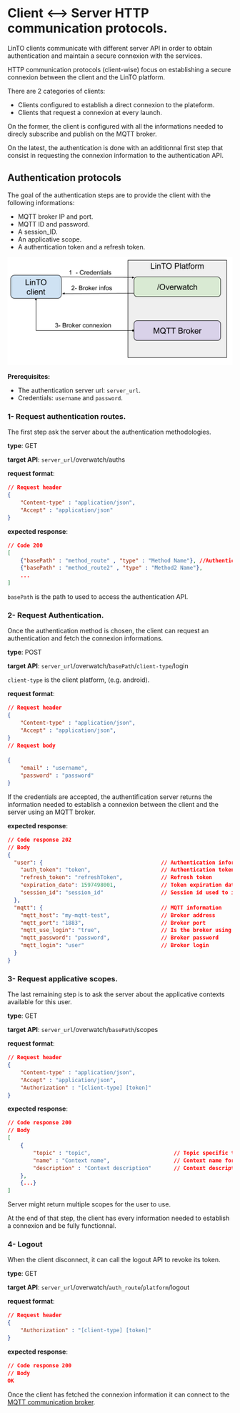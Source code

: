 # Client <--> Server HTTP communication protocols.

LinTO clients communicate with different server API in order to obtain authentication and maintain a secure connexion with the services.

HTTP communication protocols (client-wise) focus on establishing a secure connexion between the client and the LinTO platform.

There are 2 categories of clients:
- Clients configured to establish a direct connexion to the plateform.
- Clients that request a connexion at every launch.

On the former, the client is configured with all the informations needed to direcly subscribe and publish on the MQTT broker.

On the latest, the authentication is done with an additionnal first step that consist in requesting the connexion information to the authentication API.

## Authentication protocols
The goal of the authentication steps are to provide the client with the following informations:

* MQTT broker IP and port.
* MQTT ID and password.
* A session_ID.
* An applicative scope.
* A authentication token and a refresh token.

![client-server communication](../_media/client/client-server.png)

**Prerequisites:**
* The authentication server url: `server_url`.
* Credentials: `username` and `password`. 

### 1- Request authentication routes.
The first step ask the server about the authentication methodologies.

**type**: GET

**target API**: `server_url`/overwatch/auths

**request format**: 
```json
// Request header
{
    "Content-type" : "application/json",
    "Accept" : "application/json"
}
```

**expected response**: 
```json
// Code 200
[
    {"basePath" : "method_route" , "type" : "Method Name"}, //Authentication route
    {"basePath" : "method_route2" , "type" : "Method2 Name"},
    ...
]
```
`basePath` is the path to used to access the authentication API. 


### 2- Request Authentication.
Once the authentication method is chosen, the client can request an authentication and fetch the connexion informations.

**type**: POST

**target API**: `server_url`/overwatch/`basePath`/`client-type`/login

`client-type` is the client platform, (e.g. android).

**request format**: 
```json
// Request header
{
    "Content-type" : "application/json",
    "Accept" : "application/json",
}
// Request body

{
    "email" : "username",
    "password" : "password"
}

```
If the credentials are accepted, the authentification server returns the information needed to establish a connexion between the client and the server using an MQTT broker.

**expected response**: 
```json
// Code response 202
// Body
{
  "user": {                                     // Authentication informations
    "auth_token": "token",                      // Authentication token
    "refresh_token": "refreshToken",            // Refresh token
    "expiration_date": 1597498001,              // Token expiration date
    "session_id": "session_id"                  // Session id used to identify the device
  },
  "mqtt": {                                     // MQTT information
    "mqtt_host": "my-mqtt-test",                // Broker address
    "mqtt_port": "1883",                        // Broker port
    "mqtt_use_login": "true",                   // Is the broker using loggin
    "mqtt_password": "password",                // Broker password
    "mqtt_login": "user"                        // Broker login
  }
}
```

### 3- Request applicative scopes.
The last remaining step is to ask the server about the applicative contexts available for this user.

**type**: GET

**target API**: `server_url`/overwatch/`basePath`/scopes

**request format**: 
```json
// Request header
{
    "Content-type" : "application/json",
    "Accept" : "application/json",
    "Authorization" : "[client-type] [token]"
}

```

**expected response**: 
```json
// Code response 200
// Body
[
    {
        "topic" : "topic",                          // Topic specific to the context
        "name" : "Context name",                    // Context name for user
        "description" : "Context description"       // Context description for user
    },
    {...}
]

```
Server might return multiple scopes for the user to use.

At the end of that step, the client has every information needed to establish a connexion and be fully functionnal.

### 4- Logout
When the client disconnect, it can call the logout API to revoke its token.

**type**: GET

**target API**: `server_url`/overwatch/`auth_route`/`platform`/logout

**request format**: 
```json
// Request header
{
    "Authorization" : "[client-type] [token]"
}

```

**expected response**: 
```json
// Code response 200
// Body
OK
```

Once the client has fetched the connexion information it can connect to the [MQTT communication broker](client/mqtt_protocols).